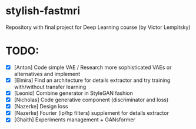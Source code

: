 # stylish-fastmri

Repository with final project for Deep Learning course (by Victor Lempitsky)

# TODO:

- [x] [Anton] Code simple VAE / Research more sophisticated VAEs or alternatives and implement
- [x] [Elmira] Find an architecture for details extractor and try training with/without transfer learning
- [x] [Leonid] Combine generator in StyleGAN fashion
- [x] [Nicholas] Code generative component (discriminator and loss)
- [x] [Nazerke] Design loss
- [x] [Nazerke] Fourier (lp/hp filters) supplement for details extractor
- [x] [Ghaith] Experiments management + GANsformer
